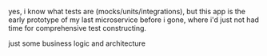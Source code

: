 yes, i know what tests are (mocks/units/integrations), but this app is the early prototype of my last microservice before i gone, where i'd just not had time for comprehensive test constructing. 

just some business logic and architecture